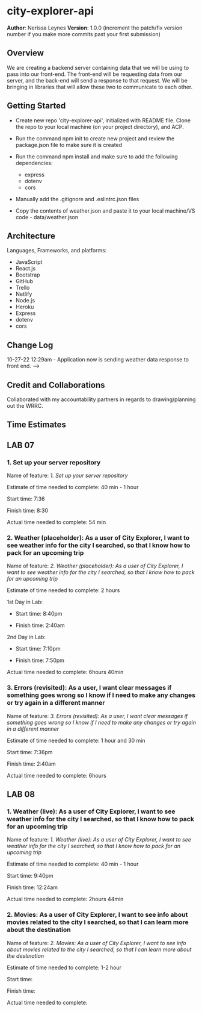 # city-explorer-api

**Author**: Nerissa Leynes
**Version**: 1.0.0 (increment the patch/fix version number if you make more commits past your first submission)

## Overview

We are creating a backend server containing data that we will be using to pass into our front-end. The front-end will be requesting data from our server, and the back-end will send a response to that request. We will be bringing in libraries that will allow these two to communicate to each other.

## Getting Started

- Create new repo 'city-explorer-api', initialized with README file. Clone the repo to your local machine (on your project directory), and ACP.

- Run the command npm init to create new project and review the package.json file to make sure it is created

- Run the command npm install and make sure to add the following dependencies:
  - express
  - dotenv
  - cors

- Manually add the .gitignore and .eslintrc.json files

- Copy the contents of weather.json and paste it to your local machine/VS code - data/weather.json

## Architecture

Languages, Frameworks, and platforms:

- JavaScript
- React.js
- Bootstrap
- GitHub
- Trello
- Netlify
- Node.js
- Heroku
- Express
- dotenv
- cors

## Change Log

10-27-22 12:29am - Application now is sending weather data response to front end. -->

## Credit and Collaborations

Collaborated with my accountability partners in regards to drawing/planning out the WRRC.

## Time Estimates

## LAB 07

### 1. Set up your server repository

Name of feature: *1. Set up your server repository*

Estimate of time needed to complete: 40 min - 1 hour

Start time: 7:36

Finish time: 8:30

Actual time needed to complete: 54 min

### 2. Weather (placeholder): As a user of City Explorer, I want to see weather info for the city I searched, so that I know how to pack for an upcoming trip

Name of feature: *2. Weather (placeholder): As a user of City Explorer, I want to see weather info for the city I searched, so that I know how to pack for an upcoming trip*

Estimate of time needed to complete: 2 hours

1st Day in Lab:

- Start time: 8:40pm

- Finish time: 2:40am

2nd Day in Lab:

- Start time: 7:10pm

- Finish time: 7:50pm

Actual time needed to complete: 6hours 40min

### 3. Errors (revisited): As a user, I want clear messages if something goes wrong so I know if I need to make any changes or try again in a different manner

Name of feature: *3. Errors (revisited): As a user, I want clear messages if something goes wrong so I know if I need to make any changes or try again in a different manner*

Estimate of time needed to complete: 1 hour and 30 min

Start time: 7:36pm

Finish time: 2:40am

Actual time needed to complete: 6hours

## LAB 08

### 1. Weather (live): As a user of City Explorer, I want to see weather info for the city I searched, so that I know how to pack for an upcoming trip

Name of feature: *1. Weather (live): As a user of City Explorer, I want to see weather info for the city I searched, so that I know how to pack for an upcoming trip*

Estimate of time needed to complete: 40 min - 1 hour

Start time: 9:40pm

Finish time: 12:24am

Actual time needed to complete: 2hours 44min

### 2. Movies: As a user of City Explorer, I want to see info about movies related to the city I searched, so that I can learn more about the destination

Name of feature: *2. Movies: As a user of City Explorer, I want to see info about movies related to the city I searched, so that I can learn more about the destination*

Estimate of time needed to complete: 1-2 hour

Start time:

Finish time:

Actual time needed to complete:
